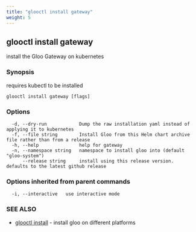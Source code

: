```yaml
---
title: "glooctl install gateway"
weight: 5
---
```

## glooctl install gateway

install the Gloo Gateway on kubernetes

### Synopsis

requires kubectl to be installed

```
glooctl install gateway [flags]
```

### Options

```
  -d, --dry-run            Dump the raw installation yaml instead of applying it to kubernetes
  -f, --file string        Install Gloo from this Helm chart archive file rather than from a release
  -h, --help               help for gateway
  -n, --namespace string   namespace to install gloo into (default "gloo-system")
      --release string     install using this release version. defaults to the latest github release
```

### Options inherited from parent commands

```
  -i, --interactive   use interactive mode
```

### SEE ALSO

* [glooctl install](../glooctl_install)	 - install gloo on different platforms

